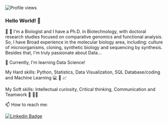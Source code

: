 ![Profile views](https://gpvc.arturio.dev/vqrca)

### Hello World! 👋

:dna: :petri_dish: I'm a Biologist and I have a Ph.D. in Biotechnology, with doctoral research studies focused on comparative genomics and functional analysis. 
So, I have Broad experience in the molecular biology area, including: culture of microorganisms, cloning, synthetic biology and sequencing by synthesis.
Besides that, I'm truly passionate about Data...

🌱 Currently, I'm learning Data Science! 

  My Hard skills: Python, Statistics, Data Visualization, SQL Database/coding and Machine Learning :computer: :snake: :chart_with_upwards_trend:

  My Soft skills: Intellectual curiosity, Critical thinking, Communication and Teamwork :thought_balloon: :woman_technologist:

📫 How to reach me:


[![Linkedin Badge](https://img.shields.io/badge/-LinkedIn-blue?style=flat-square&logo=Linkedin&logoColor=white&link=https://www.linkedin.com/in/valquiria-alencar/)](https://www.linkedin.com/in/valquiria-alencar/)



<!--
**vqrca/vqrca** is a ✨ _special_ ✨ repository because its `README.md` (this file) appears on your GitHub profile.

Here are some ideas to get you started:

- 🔭 I’m currently working on ...
- 🌱 I’m currently learning ...
- 👯 I’m looking to collaborate on ...
- 🤔 I’m looking for help with ...
- 💬 Ask me about ...
- 📫 How to reach me: ...
- 😄 Pronouns: ...
- ⚡ Fun fact: ...
-->
